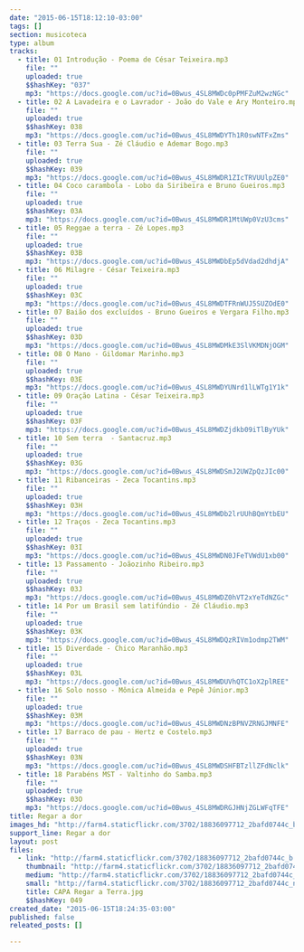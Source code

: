 ```yaml
---
date: "2015-06-15T18:12:10-03:00"
tags: []
section: musicoteca
type: album
tracks:
  - title: 01 Introdução - Poema de César Teixeira.mp3
    file: ""
    uploaded: true
    $$hashKey: "037"
    mp3: "https://docs.google.com/uc?id=0Bwus_4SL8MWDc0pPMFZuM2wzNGc"
  - title: 02 A Lavadeira e o Lavrador - João do Vale e Ary Monteiro.mp3
    file: ""
    uploaded: true
    $$hashKey: 038
    mp3: "https://docs.google.com/uc?id=0Bwus_4SL8MWDYTh1R0swNTFxZms"
  - title: 03 Terra Sua - Zé Cláudio e Ademar Bogo.mp3
    file: ""
    uploaded: true
    $$hashKey: 039
    mp3: "https://docs.google.com/uc?id=0Bwus_4SL8MWDR1ZIcTRVUUlpZE0"
  - title: 04 Coco carambola - Lobo da Siribeira e Bruno Gueiros.mp3
    file: ""
    uploaded: true
    $$hashKey: 03A
    mp3: "https://docs.google.com/uc?id=0Bwus_4SL8MWDR1MtUWp0VzU3cms"
  - title: 05 Reggae a terra - Zé Lopes.mp3
    file: ""
    uploaded: true
    $$hashKey: 03B
    mp3: "https://docs.google.com/uc?id=0Bwus_4SL8MWDbEp5dVdad2dhdjA"
  - title: 06 Milagre - César Teixeira.mp3
    file: ""
    uploaded: true
    $$hashKey: 03C
    mp3: "https://docs.google.com/uc?id=0Bwus_4SL8MWDTFRnWUJ5SUZOdE0"
  - title: 07 Baião dos excluídos - Bruno Gueiros e Vergara Filho.mp3
    file: ""
    uploaded: true
    $$hashKey: 03D
    mp3: "https://docs.google.com/uc?id=0Bwus_4SL8MWDMkE3SlVKMDNjOGM"
  - title: 08 O Mano - Gildomar Marinho.mp3
    file: ""
    uploaded: true
    $$hashKey: 03E
    mp3: "https://docs.google.com/uc?id=0Bwus_4SL8MWDYUNrd1lLWTg1Y1k"
  - title: 09 Oração Latina - César Teixeira.mp3
    file: ""
    uploaded: true
    $$hashKey: 03F
    mp3: "https://docs.google.com/uc?id=0Bwus_4SL8MWDZjdkb09iTlByYUk"
  - title: 10 Sem terra  - Santacruz.mp3
    file: ""
    uploaded: true
    $$hashKey: 03G
    mp3: "https://docs.google.com/uc?id=0Bwus_4SL8MWDSmJ2UWZpQzJIc00"
  - title: 11 Ribanceiras - Zeca Tocantins.mp3
    file: ""
    uploaded: true
    $$hashKey: 03H
    mp3: "https://docs.google.com/uc?id=0Bwus_4SL8MWDb2lrUUhBQmYtbEU"
  - title: 12 Traços - Zeca Tocantins.mp3
    file: ""
    uploaded: true
    $$hashKey: 03I
    mp3: "https://docs.google.com/uc?id=0Bwus_4SL8MWDN0JFeTVWdU1xb00"
  - title: 13 Passamento - Joãozinho Ribeiro.mp3
    file: ""
    uploaded: true
    $$hashKey: 03J
    mp3: "https://docs.google.com/uc?id=0Bwus_4SL8MWDZ0hVT2xYeTdNZGc"
  - title: 14 Por um Brasil sem latifúndio - Zé Cláudio.mp3
    file: ""
    uploaded: true
    $$hashKey: 03K
    mp3: "https://docs.google.com/uc?id=0Bwus_4SL8MWDQzRIVm1odmp2TWM"
  - title: 15 Diverdade - Chico Maranhão.mp3
    file: ""
    uploaded: true
    $$hashKey: 03L
    mp3: "https://docs.google.com/uc?id=0Bwus_4SL8MWDUVhQTC1oX2plREE"
  - title: 16 Solo nosso - Mônica Almeida e Pepê Júnior.mp3
    file: ""
    uploaded: true
    $$hashKey: 03M
    mp3: "https://docs.google.com/uc?id=0Bwus_4SL8MWDNzBPNVZRNGJMNFE"
  - title: 17 Barraco de pau - Hertz e Costelo.mp3
    file: ""
    uploaded: true
    $$hashKey: 03N
    mp3: "https://docs.google.com/uc?id=0Bwus_4SL8MWDSHFBTzllZFdNclk"
  - title: 18 Parabéns MST - Valtinho do Samba.mp3
    file: ""
    uploaded: true
    $$hashKey: 03O
    mp3: "https://docs.google.com/uc?id=0Bwus_4SL8MWDRGJHNjZGLWFqTFE"
title: Regar a dor
images_hd: "http://farm4.staticflickr.com/3702/18836097712_2bafd0744c_b.jpg"
support_line: Regar a dor
layout: post
files:
  - link: "http://farm4.staticflickr.com/3702/18836097712_2bafd0744c_b.jpg"
    thumbnail: "http://farm4.staticflickr.com/3702/18836097712_2bafd0744c_t.jpg"
    medium: "http://farm4.staticflickr.com/3702/18836097712_2bafd0744c_z.jpg"
    small: "http://farm4.staticflickr.com/3702/18836097712_2bafd0744c_n.jpg"
    title: CAPA Regar a Terra.jpg
    $$hashKey: 049
created_date: "2015-06-15T18:24:35-03:00"
published: false
releated_posts: []

---
```

